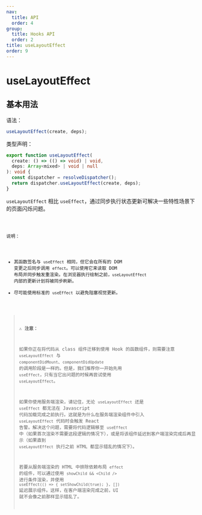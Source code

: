```yaml
---
nav:
  title: API
  order: 4
group:
  title: Hooks API
  order: 2
title: useLayoutEffect
order: 9
---
```


# useLayoutEffect

## 基本用法

语法：

```js
useLayoutEffect(create, deps);
```

类型声明：

```ts
export function useLayoutEffect(
  create: () => (() => void) | void,
  deps: Array<mixed> | void | null
): void {
  const dispatcher = resolveDispatcher();
  return dispatcher.useLayoutEffect(create, deps);
}
```

`useLayoutEffect` 相比 `useEffect`，通过同步执行状态更新可解决一些特性场景下的页面闪烁问题。

<code src="../../../example/useLayoutEffect/index.tsx" />

说明：

- 其函数签名与 `useEffect` 相同，但它会在所有的 DOM 变更之后同步调用 `effect`。可以使用它来读取 DOM 布局并同步触发重渲染。在浏览器执行绘制之前，`useLayoutEffect` 内部的更新计划将被同步刷新。
- 尽可能使用标准的 `useEffect` 以避免阻塞视觉更新。

> ⚠️ **注意：**
>
> 如果你正在将代码从 class 组件迁移到使用 Hook 的函数组件，则需要注意 `useLayoutEffect` 与 `componentDidMount`、`componentDidUpdate` 的调用阶段是一样的。但是，我们推荐你一开始先用 `useEffect`，只有当它出问题的时候再尝试使用 `useLayoutEffect`。
>
> 如果你使用服务端渲染，请记住，无论 `useLayoutEffect` 还是 `useEffect` 都无法在 Javascript 代码加载完成之前执行。这就是为什么在服务端渲染组件中引入 `useLayoutEffect` 代码时会触发 React 告警。解决这个问题，需要将代码逻辑移至 `useEffect` 中（如果首次渲染不需要这段逻辑的情况下），或是将该组件延迟到客户端渲染完成后再显示（如果直到 `useLayoutEffect` 执行之前 HTML 都显示错乱的情况下）。
>
> 若要从服务端渲染的 HTML 中排除依赖布局 `effect` 的组件，可以通过使用 `showChild && <Child />` 进行条件渲染，并使用 `useEffect(() => { setShowChild(true); }, [])` 延迟展示组件。这样，在客户端渲染完成之前，UI 就不会像之前那样显示错乱了。
